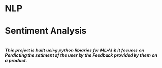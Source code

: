 # NLP
<h1>Sentiment Analysis</h1>
<div align="center"><img src="download.png" alt="" /></div>
<h5>This project is built using python libraries for ML/AI & it focuses on Perdicting the setiment of the user by the Feedback provided by them on a product.</h5>
